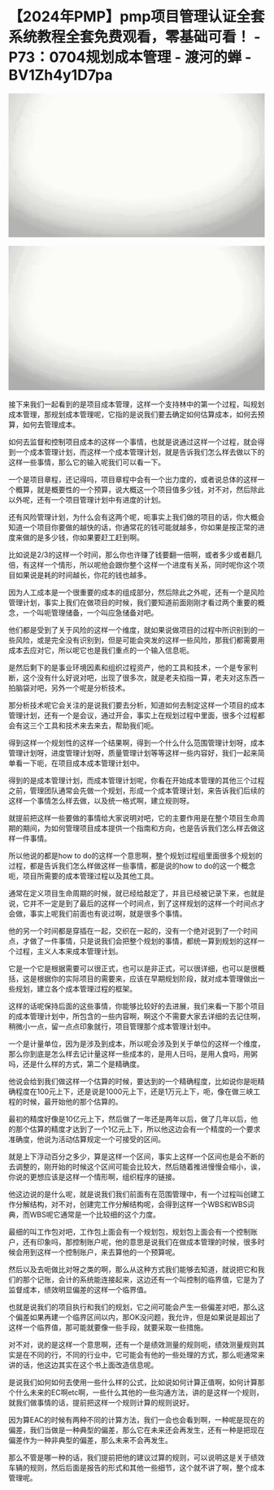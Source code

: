 # 【2024年PMP】pmp项目管理认证全套系统教程全套免费观看，零基础可看！ - P73：0704规划成本管理 - 渡河的蝉 - BV1Zh4y1D7pa

![](img/4e25113e02a8399d52bd030f9a9ed251_0.png)

![](img/4e25113e02a8399d52bd030f9a9ed251_1.png)

接下来我们一起看到的是项目成本管理，这样一个支持林中的第一个过程，叫规划成本管理，那规划成本管理呢，它指的是说我们要去确定如何估算成本，如何去预算，如何去管理成本。

如何去监督和控制项目成本的这样一个事情，也就是说通过这样一个过程，就会得到一个成本管理计划，而这样一个成本管理计划，就是告诉我们怎么样去做以下的这样一些事情，那么它的输入呢我们可以看一下。

一个是项目章程，还记得吗，项目章程中会有一个出力度的，或者说总体的这样一个概算，就是概要性的一个预算，说大概这一个项目值多少钱，对不对，然后除此以外呢，还有一个项目管理计划中有进度的计划。

还有风险管理计划，为什么会有这两个呢，呃事实上我们做的项目的话，你大概会知道一个项目你要做的越快的话，你通常花的钱可能就越多，你如果是按正常的进度来做的是多少钱，你如果要赶工赶到啊。

比如说是2/3的这样一个时间，那么你也许赚了钱要翻一倍啊，或者多少或者翻几倍，有这样一个情形，所以呢他会跟你整个这样一个进度有关系，同时呢你这个项目如果说是耗的时间越长，你花的钱也越多。

因为人工成本是一个很重要的成本的组成部分，然后除此之外呢，还有一个是风险管理计划，事实上我们在做项目的时候，我们要知道前面刚刚才看过两个重要的概念，一个叫呃管理储备，一个叫应急储备对吧。

他们都是受到了关于风险的这样一个维度，就如果说做项目的过程中所识别到的一些风险，或是完全没有识别到，但是可能会突发的这样一些风险，那我们都需要用成本去应对它，所以呢它也是我们重点的一个输入信息呃。

是然后剩下的是事业环境因素和组织过程资产，他的工具和技术，一个是专家判断，这个没有什么好说对吧，出现了很多次，就是老夫掐指一算，老夫对这东西一拍脑袋对吧，另外一个呢是分析技术。

那分析技术呢它会关注的是说我们要去分析，知道如何去制定这样一个项目的成本管理计划，还有一个是会议，通过开会，事实上在规划过程中里面，很多个过程都会有这三个工具和技术来去来去，帮助我们呃。

得到这样一个规划性的这样一个结果啊，得到一个什么什么范围管理计划呀，成本管理计划呀，进度管理计划呀，质量管理计划等等这样一些内容好，我们一起来简单看一下呃，在项目成本成本管理计划中。

得到的是成本管理计划，而成本管理计划呢，你看在开始成本管理的其他三个过程之前，管理团队通常会先做一个规划，形成一个成本管理计划，来告诉我们后续的这样一个事情怎么样去做，以及统一格式啊，建立规则呀。

就提前把这样一些要做的事情给大家说明对吧，它的主要作用是在整个项目生命周期的期间，为如何管理项目成本提供一个指南和方向，也是告诉我们怎么样去做这样一件事情。

所以他说的都是how to do的这样一个意思啊，整个规划过程组里面很多个规划的过程，都是告诉我们怎么样做这样一些事情，都是说的how to do的这一个概念呃，项目所需要的成本管理过程以及其他工具。

通常在定义项目生命周期的时候，就已经给敲定了，并且已经被记录下来，也就是说，它并不一定是到了最后的这样一个时间点，到了这样规划的这样一个时间点才会做，事实上呢我们前面也有说过啊，就是很多个事情。

他的另一个时间都是穿插在一起，交织在一起的，没有一个绝对说到了一个时间点，才做了一件事情，只是说我们会把整个规划的事情，都统一算到规划的这样一个过程，主义人本来成本管理计划。

它是一个它是根据需要可以很正式，也可以是非正式，可以很详细，也可以是很概括，这是根据你的实际项目的需要来，应该在早期规划阶段，就对成本管理做出一些规划，建立各个成本管理过程的框架。

这样的话呢保持后面的这些事情，你能够比较好的去进展，我们来看一下那个项目的成本管理计划中，所包含的一些内容啊，啊这个不需要大家去详细的去记住啊，稍微小一点，留一点点印象就行，项目管理那个成本管理计划中。

一个是计量单位，因为是涉及到成本，所以呢会涉及到关于单位的这样一个维度，那么你到底是怎么样去记计量这样一些成本的，是用人日吗，是用人食吗，用粥吗，还是什么样的方式，第二个是精确度。

他说会给到我们做这样一个估算的时候，要达到的一个精确程度，比如说你是呃精确程度在100元上下，还是说是1000元上下，还是1万元上下，呃，像在做三峡工程的时候，最开始他的那个估算的。

最初的精度好像是10亿元上下，然后做了一年还是两年以后，做了几年以后，他的那个估算的精度才达到了一个1亿元上下，所以他这边会有一个精度的一个要求准确度，他说为活动估算规定一个可接受的区间。

就是上下浮动百分之多少，算是这样一个区间，事实上这样一个区间也是会不断的去调整的，刚开始的时候这个区间可能会比较大，然后随着推进慢慢会缩小，诶，你说的更想应该是这样一个情形啊，组织程序的链接。

他这边说的是什么呢，就是说我们我们前面有在范围管理中，有一个过程叫创建工作分解结构，对不对，创建完工作分解结构呢，会得到这样一个WBS和WBS词典，而WBS呢它通常是一个比较细的这个力度。

最细的叫工作包对吧，工作包上面会有一个规划包，规划包上面会有一个控制账户，还有印象吗，那控制账户呢，他的意思是说我们在做成本管理的时候，很多时候会用到这样一个控制账户，来去算他的一个预算呢。

然后以及去呃做比对呀之类的啊，那么从这种方式我们能够去知道，就说把它和我们的那个记账，会计的系统能连接起来，这边还有一个叫控制的临界值，它是为了监督成本，绩效明显偏差的这样一个临界值。

也就是说我们的项目执行和我们的规划，它之间可能会产生一些偏差对吧，那么这个偏差如果再建一个临界区间以内，那OK没问题，我允许，但是如果说是超出了这样一个临界值，那可能就要像一些手段，就要采取一些措施。

对不对，说的是这样一个意思啊，还有一个是绩效测量的规则呃，绩效测量规则其实是在不同的行，不同的行业中，它可能会有他的一些处理的方式，那么呃通常来讲的话，他这边其实在这个书上面改造信息呢。

是说我们如何如何去使用一些什么样的公式，比如说如何计算正值啊，如何计算那个什么未来的EC啊etc啊，一些什么其他的一些沟通方法，讲的是这样一个规则，就我们做事情的话，提前把这样一个规则计算的规则说好。

因为算EAC的时候有两种不同的计算方法，我们一会也会看到啊，一种呢是现在的偏差，我们当做是一种典型的偏差，那么它在未来还会再发生，还有一种是把现在偏差作为一种非典型的偏差，那么未来不会再发生。

那么不管是哪一种的话，我们提前把他的建议过算的规则，可以说明这是关于绩效车辆的规则，然后后面是报告的形式和其他一些细节，这个就不讲了啊，整个成本管理呢。

